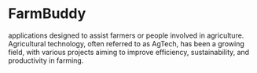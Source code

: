 # FarmBuddy
applications designed to assist farmers or people involved in agriculture. Agricultural technology, often referred to as AgTech, has been a growing field, with various projects aiming to improve efficiency, sustainability, and productivity in farming.
